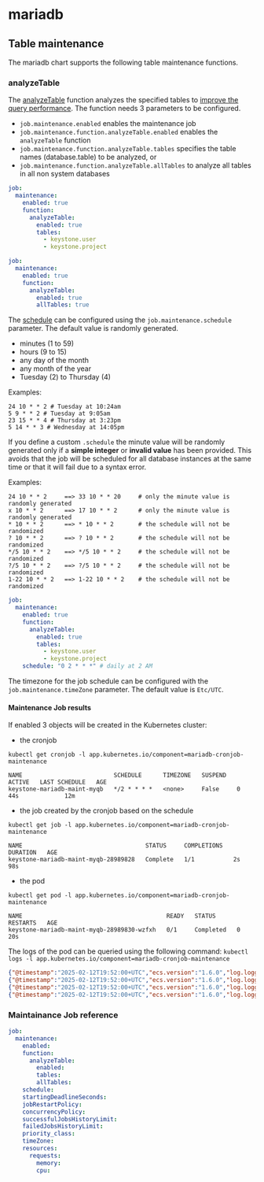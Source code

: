 # mariadb

## Table maintenance

The mariadb chart supports the following table maintenance functions.

### analyzeTable

The [analyzeTable](https://mariadb.com/kb/en/analyze-table/) function analyzes the specified tables to [improve the query performance](https://mariadb.org/mariadb-30x-faster/). The function needs 3 parameters to be configured.
- `job.maintenance.enabled` enables the maintenance job
- `job.maintenance.function.analyzeTable.enabled` enables the `analyzeTable` function
- `job.maintenance.function.analyzeTable.tables` specifies the table names (database.table) to be analyzed, or
- `job.maintenance.function.analyzeTable.allTables` to analyze all tables in all non system databases

```yaml
job:
  maintenance:
    enabled: true
    function:
      analyzeTable:
        enabled: true
        tables:
          - keystone.user
          - keystone.project
```

```yaml
job:
  maintenance:
    enabled: true
    function:
      analyzeTable:
        enabled: true
        allTables: true
```

The [schedule](https://crontab.guru/) can be configured using the `job.maintenance.schedule` parameter. The default value is randomly generated.

- minutes (1 to 59)
- hours (9 to 15)
- any day of the month
- any month of the year
- Tuesday (2) to Thursday (4)

Examples:
```
24 10 * * 2 # Tuesday at 10:24am
5 9 * * 2 # Tuesday at 9:05am
23 15 * * 4 # Thursday at 3:23pm
5 14 * * 3 # Wednesday at 14:05pm
```

If you define a custom `.schedule` the minute value will be randomly generated only if a **simple integer** or **invalid value** has been provided. This avoids that the job will be scheduled for all database instances at the same time or that it will fail due to a syntax error.

Examples:
```
24 10 * * 2     ==> 33 10 * * 20     # only the minute value is randomly generated
x 10 * * 2      ==> 17 10 * * 2      # only the minute value is randomly generated
* 10 * * 2      ==> * 10 * * 2       # the schedule will not be randomized
? 10 * * 2      ==> ? 10 * * 2       # the schedule will not be randomized
*/5 10 * * 2    ==> */5 10 * * 2     # the schedule will not be randomized
?/5 10 * * 2    ==> ?/5 10 * * 2     # the schedule will not be randomized
1-22 10 * * 2   ==> 1-22 10 * * 2    # the schedule will not be randomized
```

```yaml
job:
  maintenance:
    enabled: true
    function:
      analyzeTable:
        enabled: true
        tables:
          - keystone.user
          - keystone.project
    schedule: "0 2 * * *" # daily at 2 AM
```

The timezone for the job schedule can be configured with the `job.maintenance.timeZone` parameter. The default value is `Etc/UTC`.

#### Maintenance Job results

If enabled 3 objects will be created in the Kubernetes cluster:
- the cronjob

`kubectl get cronjob -l app.kubernetes.io/component=mariadb-cronjob-maintenance`

```shell
NAME                          SCHEDULE      TIMEZONE   SUSPEND   ACTIVE   LAST SCHEDULE   AGE
keystone-mariadb-maint-myqb   */2 * * * *   <none>     False     0        44s             12m
```

- the job created by the cronjob based on the schedule

`kubectl get job -l app.kubernetes.io/component=mariadb-cronjob-maintenance`

```shell
NAME                                   STATUS     COMPLETIONS   DURATION   AGE
keystone-mariadb-maint-myqb-28989828   Complete   1/1           2s         98s
```

- the pod

`kubectl get pod -l app.kubernetes.io/component=mariadb-cronjob-maintenance`

```shell
NAME                                         READY   STATUS      RESTARTS   AGE
keystone-mariadb-maint-myqb-28989830-wzfxh   0/1     Completed   0          20s
```

The logs of the pod can be queried using the following command:
`kubectl logs -l app.kubernetes.io/component=mariadb-cronjob-maintenance`
```json
{"@timestamp":"2025-02-12T19:52:00+UTC","ecs.version":"1.6.0","log.logger":"/usr/bin/mariadb-cronjob-maintenance.sh","log.origin.function":"analyzeTable","log.level":"info","message":"analyze table keystone.user"}
{"@timestamp":"2025-02-12T19:52:00+UTC","ecs.version":"1.6.0","log.logger":"/usr/bin/mariadb-cronjob-maintenance.sh","log.origin.function":"analyzeTable","log.level":"info","message":"analyze table keystone.user done"}
{"@timestamp":"2025-02-12T19:52:00+UTC","ecs.version":"1.6.0","log.logger":"/usr/bin/mariadb-cronjob-maintenance.sh","log.origin.function":"analyzeTable","log.level":"info","message":"analyze table keystone.project"}
{"@timestamp":"2025-02-12T19:52:00+UTC","ecs.version":"1.6.0","log.logger":"/usr/bin/mariadb-cronjob-maintenance.sh","log.origin.function":"analyzeTable","log.level":"info","message":"analyze table keystone.project done"}
```

### Maintainance Job reference

```yaml
job:
  maintenance:
    enabled:
    function:
      analyzeTable:
        enabled:
        tables:
        allTables:
    schedule:
    startingDeadlineSeconds:
    jobRestartPolicy:
    concurrencyPolicy:
    successfulJobsHistoryLimit:
    failedJobsHistoryLimit:
    priority_class:
    timeZone:
    resources:
      requests:
        memory:
        cpu:
```
